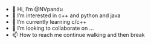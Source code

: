 - 👋 Hi, I’m @NVpandu
- 👀 I’m interested in c++ and python and java
- 🌱 I’m currently learning c/c++
- 💞️ I’m looking to collaborate on ...
- 📫 How to reach me continue walking and then break

<!---
NVpandu/NVpandu is a ✨ special ✨ repository because its `README.md` (this file) appears on your GitHub profile.
You can click the Preview link to take a look at your changes.
--->
